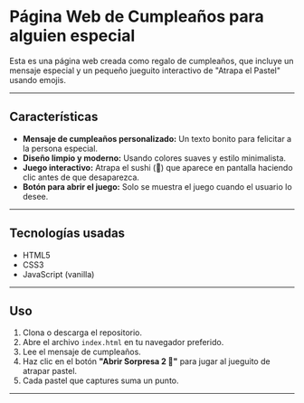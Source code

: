 # Página Web de Cumpleaños para alguien especial

Esta es una página web creada como regalo de cumpleaños, que incluye un mensaje especial y un pequeño jueguito interactivo de "Atrapa el Pastel" usando emojis.

---

## Características

- **Mensaje de cumpleaños personalizado:** Un texto bonito para felicitar a la persona especial.
- **Diseño limpio y moderno:** Usando colores suaves y estilo minimalista.
- **Juego interactivo:** Atrapa el sushi (🎂) que aparece en pantalla haciendo clic antes de que desaparezca.
- **Botón para abrir el juego:** Solo se muestra el juego cuando el usuario lo desee.

---

## Tecnologías usadas

- HTML5
- CSS3
- JavaScript (vanilla)

---

## Uso

1. Clona o descarga el repositorio.
2. Abre el archivo `index.html` en tu navegador preferido.
3. Lee el mensaje de cumpleaños.
4. Haz clic en el botón **"Abrir Sorpresa 2 🎁"** para jugar al jueguito de atrapar pastel.
5. Cada pastel que captures suma un punto.

---